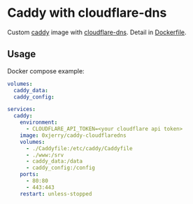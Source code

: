 # Caddy with cloudflare-dns

Custom [caddy] image with [cloudflare-dns]. Detail in [Dockerfile].

## Usage

Docker compose example:

```yaml
volumes:
  caddy_data:
  caddy_config:

services:
  caddy:
    environment:
      - CLOUDFLARE_API_TOKEN=<your cloudflare api token>
    image: 0xjerry/caddy-cloudflaredns
    volumes:
      - ./Caddyfile:/etc/caddy/Caddyfile
      - ./www:/srv
      - caddy_data:/data
      - caddy_config:/config
    ports:
      - 80:80
      - 443:443
    restart: unless-stopped
```

[caddy]: https://caddyserver.com/
[cloudflare-dns]: https://github.com/caddy-dns/cloudflare
[Dockerfile]: https://github.com/0x-jerry/docker-caddy-cloudflaredns/blob/main/dockerfile
